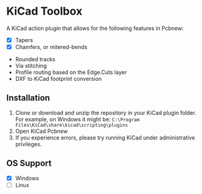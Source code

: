 KiCad Toolbox
=============
A KiCad action plugin that allows for the following features in Pcbnew:

 - [x] Tapers
 -  [x] Chamfers, or mitered-bends
 -  Rounded tracks
 -  Via stitching
 -  Profile routing based on the Edge.Cuts layer
 -  DXF to KiCad footprint conversion


Installation
------------
1.  Clone or download and unzip the repository in your KiCad plugin folder. For example, on Windows it might be: `C:\Program Files\KiCad\share\kicad\scripting\plugins`
2.  Open KiCad Pcbnew
3.  If you experience errors, please try running KiCad under administrative privileges.


OS Support
----------
- [x] Windows
- [ ] Linux
